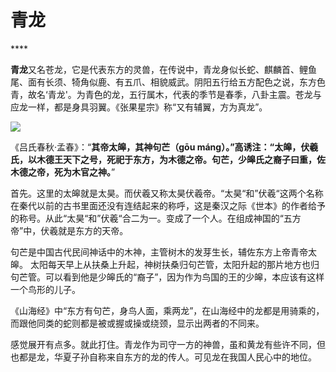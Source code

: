 # 青龙

\*\*\*\*

**青龙**又名苍龙，它是代表东方的灵兽，在传说中，青龙身似长蛇、麒麟首、鲤鱼尾、面有长须、犄角似鹿、有五爪、相貌威武。阴阳五行给五方配色之说，东方色青，故名‘青龙'。为青色的龙，五行属木，代表的季节是春季，八卦主震。苍龙与应龙一样，都是身具羽翼。《张果星宗》称“又有辅翼，方为真龙”。

![](https://pic2.zhimg.com/80/v2-747caf195e5975964c52a0eb8c6bb1f9_720w.jpg)

《吕氏春秋·孟春》：“**其帝太皞，其神句芒（gōu máng）。”高诱注：“太皞，伏羲氏，以木德王天下之号，死祀于东方，为木德之帝。句芒，少皞氏之裔子曰重，佐木德之帝，死为木官之神。**”

首先。这里的太皞就是太昊。而伏羲又称太昊伏羲帝。“太昊“和”伏羲“这两个名称在秦代以前的古书里面还没有连结起来的称呼，这是秦汉之际《世本》的作者给予的称号。从此“太昊“和”伏羲“合二为一。变成了一个人。在组成神国的“五方帝”中，伏羲就是东方的天帝。

句芒是中国古代民间神话中的木神，主管树木的发芽生长，辅佐东方上帝青帝太皞。 太阳每天早上从扶桑上升起，神树扶桑归句芒管，太阳升起的那片地方也归句芒管。可以看到他是少皞氏的“裔子”，因为作为鸟国的王的少皞，本应该有这样一个鸟形的儿子。

《山海经》中“东方有句芒，身鸟人面，乘两龙”，在山海经中的龙都是用骑乘的，而跟他同类的蛇则都是被或握或操或绕颈，显示出两者的不同来。

感觉展开有点多。就此打住。青龙作为司守一方的神兽，虽和黄龙有些许不同，但也都是龙，华夏子孙自称来自东方的龙的传人。可见龙在我国人民心中的地位。


